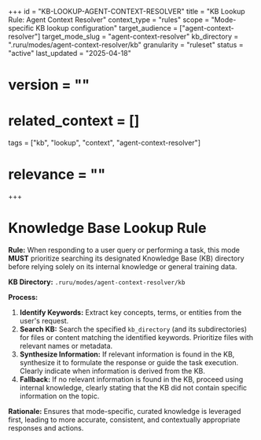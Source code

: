 +++
id = "KB-LOOKUP-AGENT-CONTEXT-RESOLVER"
title = "KB Lookup Rule: Agent Context Resolver"
context_type = "rules"
scope = "Mode-specific KB lookup configuration"
target_audience = ["agent-context-resolver"]
target_mode_slug = "agent-context-resolver"
kb_directory = ".ruru/modes/agent-context-resolver/kb"
granularity = "ruleset"
status = "active"
last_updated = "2025-04-18"
# version = ""
# related_context = []
tags = ["kb", "lookup", "context", "agent-context-resolver"]
# relevance = ""
+++

# Knowledge Base Lookup Rule

**Rule:** When responding to a user query or performing a task, this mode **MUST** prioritize searching its designated Knowledge Base (KB) directory before relying solely on its internal knowledge or general training data.

**KB Directory:** `.ruru/modes/agent-context-resolver/kb`

**Process:**

1.  **Identify Keywords:** Extract key concepts, terms, or entities from the user's request.
2.  **Search KB:** Search the specified `kb_directory` (and its subdirectories) for files or content matching the identified keywords. Prioritize files with relevant names or metadata.
3.  **Synthesize Information:** If relevant information is found in the KB, synthesize it to formulate the response or guide the task execution. Clearly indicate when information is derived from the KB.
4.  **Fallback:** If no relevant information is found in the KB, proceed using internal knowledge, clearly stating that the KB did not contain specific information on the topic.

**Rationale:** Ensures that mode-specific, curated knowledge is leveraged first, leading to more accurate, consistent, and contextually appropriate responses and actions.
